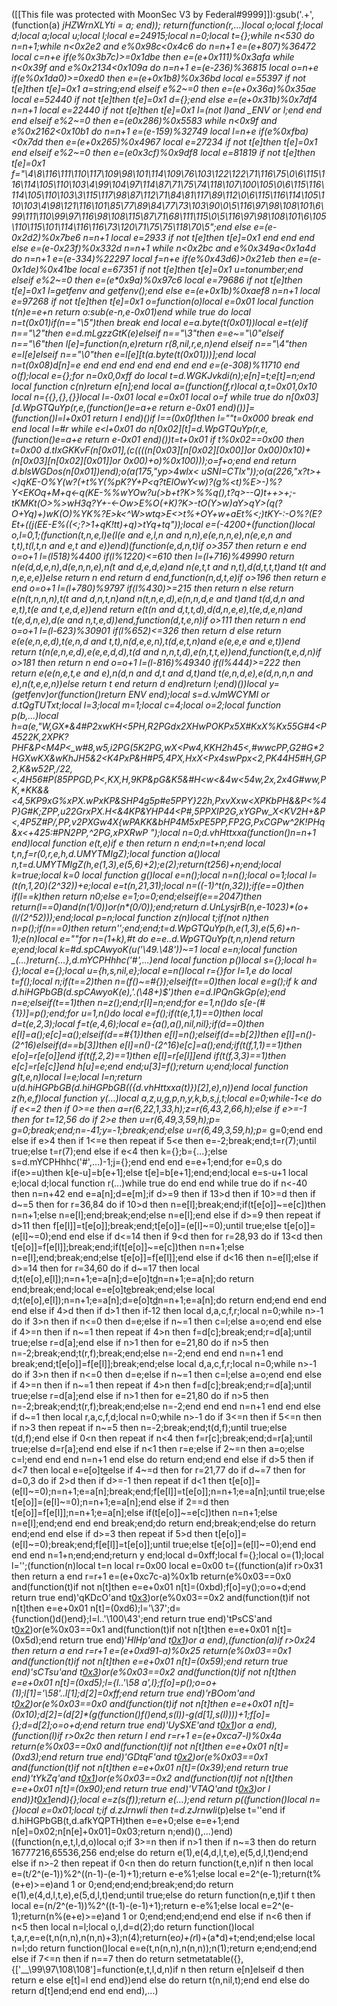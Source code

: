 ([[This file was protected with MoonSec V3 by Federal#9999]]):gsub('.+', (function(a) __jHZWrnXLYti = a; end)); return(function(r,...)local o;local f;local d;local a;local u;local l;local e=24915;local n=0;local t={};while n<530 do n=n+1;while n<0x2e2 and e%0x98c<0x4c6 do n=n+1 e=(e+807)%36472 local c=n+e if(e%0x3b7c)>=0x1dbe then e=(e+0x111)%0x3afa while n<0x39f and e%0x2134<0x109a do n=n+1 e=(e-236)%36815 local o=n+e if(e%0x1da0)>=0xed0 then e=(e+0x1b8)%0x36bd local e=55397 if not t[e]then t[e]=0x1 a=string;end elseif e%2~=0 then e=(e+0x36a)%0x35ae local e=52440 if not t[e]then t[e]=0x1 d={};end else e=(e+0x31b)%0x7df4 n=n+1 local e=22440 if not t[e]then t[e]=0x1 l=(not l)and _ENV or l;end end end elseif e%2~=0 then e=(e*0x286)%0x5583 while n<0x9f and e%0x2162<0x10b1 do n=n+1 e=(e-159)%32749 local l=n+e if(e%0xfba)<0x7dd then e=(e+0x265)%0x4967 local e=27234 if not t[e]then t[e]=0x1 end elseif e%2~=0 then e=(e*0x3cf)%0x9df8 local e=81819 if not t[e]then t[e]=0x1 f="\4\8\116\111\110\117\109\98\101\114\109\76\103\122\122\71\116\75\0\6\115\116\114\105\110\103\4\99\104\97\114\87\71\75\74\118\107\100\105\0\6\115\116\114\105\110\103\3\115\117\98\87\112\71\84\81\117\89\112\0\6\115\116\114\105\110\103\4\98\121\116\101\85\77\89\84\77\73\103\90\0\5\116\97\98\108\101\6\99\111\110\99\97\116\98\108\115\87\71\68\111\115\0\5\116\97\98\108\101\6\105\110\115\101\114\116\116\73\120\71\75\75\118\70\5";end else e=(e-0x2d2)%0x7be6 n=n+1 local e=2933 if not t[e]then t[e]=0x1 end end end else e=(e-0x23f)%0x332d n=n+1 while n<0x2bc and e%0x349a<0x1a4d do n=n+1 e=(e-334)%22297 local f=n+e if(e%0x43d6)>0x21eb then e=(e-0x1de)%0x41be local e=67351 if not t[e]then t[e]=0x1 u=tonumber;end elseif e%2~=0 then e=(e*0x9a)%0x97c6 local e=79686 if not t[e]then t[e]=0x1 l=getfenv and getfenv();end else e=(e+0x1b)%0xaef8 n=n+1 local e=97268 if not t[e]then t[e]=0x1 o=function(o)local e=0x01 local function t(n)e=e+n return o:sub(e-n,e-0x01)end while true do local n=t(0x01)if(n=="\5")then break end local e=a.byte(t(0x01))local e=t(e)if n=="\2"then e=d.mLgzzGtK(e)elseif n=="\3"then e=e~="\0"elseif n=="\6"then l[e]=function(n,e)return r(8,nil,r,e,n)end elseif n=="\4"then e=l[e]elseif n=="\0"then e=l[e][t(a.byte(t(0x01)))];end local n=t(0x08)d[n]=e end end end end end end end e=(e-308)%11710 end o(f);local e={};for n=0x0,0xff do local t=d.WGKJvkdi(n);e[n]=t;e[t]=n;end local function c(n)return e[n];end local a=(function(f,r)local a,t=0x01,0x10 local n={{},{},{}}local l=-0x01 local e=0x01 local o=f while true do n[0x03][d.WpGTQuYp(r,e,(function()e=a+e return e-0x01 end)())]=(function()l=l+0x01 return l end)()if l==(0x0f)then l=""t=0x000 break end end local l=#r while e<l+0x01 do n[0x02][t]=d.WpGTQuYp(r,e,(function()e=a+e return e-0x01 end)())t=t+0x01 if t%0x02==0x00 then t=0x00 d.tIxGKKvF(n[0x01],(c((((n[0x03][n[0x02][0x00]]or 0x00)*0x10)+(n[0x03][n[0x02][0x01]]or 0x00)+o)%0x100)));o=f+o;end end return d.blsWGDos(n[0x01])end);o(a(175,"yp>4wlx< uSNI=CTlx"));o(a(226,"x?t>+<)qKE-O%Y(w?(+t%Y(%pK?Y+P<q?tElOwY<w)?(g%<t)%E>-)%?Y<EKOq+M<?)YE)O+Y%(%(->+<tq+EtEE<qqEuttt>q<-q(KE-%%wYOw?u(>b+t?K>%%q(),t?q>-<?BYE>-<Y)(>Q)t++>+;<YK+O+OqYH-%%(<<)qEK--)<(-ko?w<B)))E-IE%(qww?+>-tKMKt(O>%>wH3q?Y+-<<K)E?O YK(ww%?OtK+<KEO>-Ow>E%O(+K)?K>-tO(Y>w)aY>q<t+><wO>Y>(q(?O+Yq)+)wK(O)%YK%?E>k<^<wqw-<%%%qwOM)t<+tK+E(+%)%wE?/>W>w<wK<-(-y(?(Ew>tq>E<>t%+OY+w+aEt%<;)tKY-:-O%?(E?Et+((j(EE-E%((<;?>1+q<?<EK+E-YKw)=w%-(%q>K<O)%KK>!tt)+q)<K)qO-nOww-w?>>tYq+tq"));local e=(-4200+(function()local o,l=0,1;(function(t,n,e,l)e(l(e and e,l,n and n,n),e(e,n,n,e),n(e,e,n and t,t),t(l,t,n and e,t and e))end)(function(e,d,n,t)if o>357 then return e end o=o+1 l=(l*518)%4400 if(l%1220)<=610 then l=(l+716)%49990 return n(e(d,d,e,n),d(e,n,n,e),n(t and d,e,d,e)and n(e,t,t and n,t),d(d,t,t,t)and t(t and n,e,e,e))else return n end return d end,function(n,d,t,e)if o>196 then return e end o=o+1 l=(l+780)%9797 if(l%430)>=215 then return n else return e(n(t,n,n,n),t(t and d,n,t,n)and n(t,n,e,d),e(n,n,d,e and t)and t(d,d,n and e,t),t(e and t,e,d,e))end return e(t(n and d,t,t,d),d(d,n,e,e),t(e,d,e,n)and t(e,d,n,e),d(e and n,t,e,d))end,function(d,t,e,n)if o>111 then return n end o=o+1 l=(l-623)%30901 if(l%652)<=326 then return d else return e(e(e,n,e,d),t(e,n,d and t,t),n(d,e,e,n),t(d,e,t,n)and e(e,e,e and e,t))end return t(n(e,n,e,d),e(e,e,d,d),t(d and n,n,t,d),e(n,t,t,e))end,function(t,e,d,n)if o>181 then return n end o=o+1 l=(l-816)%49340 if(l%444)>=222 then return e(e(n,e,t,e and e),n(d,n and d,t and d,t)and t(e,n,d,e),e(d,n,n,n and e),n(t,e,e,n))else return t end return d end)return l;end)())local y=(getfenv)or(function()return _ENV end);local s=d.vJmWCYMI or d.tQgTUTxt;local l=3;local m=1;local c=4;local o=2;local function p(b,...)local h=a(e,"W,GX*&4#P2xwKH<5PH,R2PGdx2XHwP*OKPx5X#KxX%Kx*55G#4<P4*522K,2XPK?*PHF&P<M4P<_w#8,w5,i2PG(5K2PG,wX<Pw4*,KK*H2h45<,#wwcPP,G2#G*2HGXwKX&wKhJH5&2<K4PxP&H_#P5,4PX,HxX<Px4swPp*x<2,PK44H5*#H,GP2,K&w52P,/22,<,4H56#P(85PPGD,P<,KX,H,*9KP&pG&K5&#H<*w<&4w<54w,*2x,2x4G#ww,PK,**KK&&<4*,5KP*9xG%xPX.wP*xKP&SHP4g5p#e5PPY}22h,PxvXxw<XPKb*PH&&P<%4P}G#K;ZPP,u22GrxPX.H<&4KP&YHP44<P#,5PPXIP2*G,xYGPw_X<KV*2H+&P<,4P5Z#P/,PP,v2PXGw4X{wP*AKK&bHP4M5xPE5PP,FP2G,PxCGPw^*2K!*PHq&x<+425:#PN2PP,^2PG,xPXRwP* ");local n=0;d.vhHttxxa(function()n=n+1 end)local function e(t,e)if e then return n end;n=t+n;end local t,n,f=r(0,r,e,h,d.UMYTMIgZ);local function a()local n,t=d.UMYTMIgZ(h,e(1,3),e(5,6)+2);e(2);return(t*256)+n;end;local k=true;local k=0 local function g()local e=n();local n=n();local o=1;local l=(t(n,1,20)*(2^32))+e;local e=t(n,21,31);local n=((-1)^t(n,32));if(e==0)then if(l==k)then return n*0;else e=1;o=0;end;elseif(e==2047)then return(l==0)and(n*(1/0))or(n*(0/0));end;return d.UnLysjrB(n,e-1023)*(o+(l/(2^52)));end;local p=n;local function z(n)local t;if(not n)then n=p();if(n==0)then return'';end;end;t=d.WpGTQuYp(h,e(1,3),e(5,6)+n-1);e(n)local e=""for n=(1+k),#t do e=e..d.WpGTQuYp(t,n,n)end return e;end;local k=#d.spCAwyoK(u('\49.\48'))~=1 local e=n;local function _(...)return{...},d.mYCPHhhc('#',...)end local function p()local s={};local h={};local e={};local u={h,s,nil,e};local e=n()local r={}for l=1,e do local t=f();local n;if(t==2)then n=(f()~=#{});elseif(t==0)then local e=g();if k and d.hiHGPbGB(d.spCAwyoK(e),'.(\48+)$')then e=d.IPQnGkGp(e);end n=e;elseif(t==1)then n=z();end;r[l]=n;end;for e=1,n()do s[e-(#{1})]=p();end;for u=1,n()do local e=f();if(t(e,1,1)==0)then local d=t(e,2,3);local f=t(e,4,6);local e={a(),a(),nil,nil};if(d==0)then e[l]=a();e[c]=a();elseif(d==#{1})then e[l]=n();elseif(d==b[2])then e[l]=n()-(2^16)elseif(d==b[3])then e[l]=n()-(2^16)e[c]=a();end;if(t(f,1,1)==1)then e[o]=r[e[o]]end if(t(f,2,2)==1)then e[l]=r[e[l]]end if(t(f,3,3)==1)then e[c]=r[e[c]]end h[u]=e;end end;u[3]=f();return u;end;local function g(t,e,n)local l=e;local l=n;return u(d.hiHGPbGB(d.hiHGPbGB(({d.vhHttxxa(t)})[2],e),n))end local function z(h,e,f)local function y(...)local a,z,u,g,p,n,y,k,b,s,j,t;local e=0;while-1<e do if e<=2 then if 0>=e then a=r(6,22,1,33,h);z=r(6,43,2,66,h);else if e>=-1 then for t=12,56 do if 2>e then u=r(6,49,3,59,h);p=_ g=0;break;end;n=-41;y=-1;break;end;else u=r(6,49,3,59,h);p=_ g=0;end end else if e>4 then if 1<=e then repeat if 5<e then e=-2;break;end;t=r(7);until true;else t=r(7);end else if e<4 then k={};b={...};else s=d.mYCPHhhc('#',...)-1;j={};end end end e=e+1;end;for e=0,s do if(e>=u)then k[e-u]=b[e+1];else t[e]=b[e+1];end;end;local e=s-u+1 local e;local d;local function r(...)while true do end end while true do if n<-40 then n=n+42 end e=a[n];d=e[m];if d>=9 then if 13>d then if 10>=d then if d~=5 then for r=36,84 do if 10>d then n=e[l];break;end;if(t[e[o]]~=e[c])then n=n+1;else n=e[l];end;break;end;else n=e[l];end else if d>=9 then repeat if d>11 then f[e[l]]=t[e[o]];break;end;t[e[o]]=(e[l]~=0);until true;else t[e[o]]=(e[l]~=0);end end else if d<=14 then if 9<d then for r=28,93 do if 13<d then t[e[o]]=f[e[l]];break;end;if(t[e[o]]~=e[c])then n=n+1;else n=e[l];end;break;end;else t[e[o]]=f[e[l]];end else if d<16 then n=e[l];else if d>=14 then for r=34,60 do if d~=17 then local d;t(e[o],e[l]);n=n+1;e=a[n];d=e[o]t[d](t[d+1])n=n+1;e=a[n];do return end;break;end;local e=e[o]t[e](t[e+1])break;end;else local d;t(e[o],e[l]);n=n+1;e=a[n];d=e[o]t[d](t[d+1])n=n+1;e=a[n];do return end;end end end end else if 4>d then if d>1 then if-1<d then for n=49,78 do if d>2 then local d,a,c,f,r;local n=0;while n>-1 do if 3>n then if n<=0 then d=e;else if n~=1 then c=l;else a=o;end end else if 4>=n then if n~=1 then repeat if 4>n then f=d[c];break;end;r=d[a];until true;else r=d[a];end else if n>1 then for e=21,80 do if n>5 then n=-2;break;end;t(r,f);break;end;else n=-2;end end end n=n+1 end break;end;t[e[o]]=f[e[l]];break;end;else local d,a,c,f,r;local n=0;while n>-1 do if 3>n then if n<=0 then d=e;else if n~=1 then c=l;else a=o;end end else if 4>=n then if n~=1 then repeat if 4>n then f=d[c];break;end;r=d[a];until true;else r=d[a];end else if n>1 then for e=21,80 do if n>5 then n=-2;break;end;t(r,f);break;end;else n=-2;end end end n=n+1 end end else if d~=1 then local r,a,c,f,d;local n=0;while n>-1 do if 3<=n then if 5<=n then if n>3 then repeat if n~=5 then n=-2;break;end;t(d,f);until true;else t(d,f);end else if 0<n then repeat if n<4 then f=r[c];break;end;d=r[a];until true;else d=r[a];end end else if n<1 then r=e;else if 2~=n then a=o;else c=l;end end end n=n+1 end else do return end;end end else if d>5 then if d<7 then local e=e[o]t[e](t[e+1])else if 4~=d then for r=21,77 do if d~=7 then for d=0,3 do if 2>d then if d>=-1 then repeat if d<1 then t[e[o]]=(e[l]~=0);n=n+1;e=a[n];break;end;f[e[l]]=t[e[o]];n=n+1;e=a[n];until true;else t[e[o]]=(e[l]~=0);n=n+1;e=a[n];end else if 2==d then t[e[o]]=f[e[l]];n=n+1;e=a[n];else if(t[e[o]]~=e[c])then n=n+1;else n=e[l];end;end end end break;end;do return end;break;end;else do return end;end end else if d>=3 then repeat if 5>d then t[e[o]]=(e[l]~=0);break;end;f[e[l]]=t[e[o]];until true;else t[e[o]]=(e[l]~=0);end end end end n=1+n;end;end;return y end;local d=0xff;local f={};local o=(1);local l='';(function(n)local t=n local r=0x00 local e=0x00 t={(function(a)if r>0x31 then return a end r=r+1 e=(e+0xc7c-a)%0x1b return(e%0x03==0x0 and(function(t)if not n[t]then e=e+0x01 n[t]=(0xbd);f[o]=y();o=o+d;end return true end)'qKDcO'and t[0x3](0x353+a))or(e%0x03==0x2 and(function(t)if not n[t]then e=e+0x01 n[t]=(0xd6);l='\37';d={function()d()end};l=l..'\100\43';end return true end)'tPsCS'and t[0x2](a+0xd6))or(e%0x03==0x1 and(function(t)if not n[t]then e=e+0x01 n[t]=(0x5d);end return true end)'_HlHp'and t[0x1](a+0x2eb))or a end),(function(a)if r>0x24 then return a end r=r+1 e=(e+0xd91-a)%0x25 return(e%0x03==0x1 and(function(t)if not n[t]then e=e+0x01 n[t]=(0x59);end return true end)'sCTsu'and t[0x3](0x272+a))or(e%0x03==0x2 and(function(t)if not n[t]then e=e+0x01 n[t]=(0xd5);l={l..'\58 a',l};f[o]=p();o=o+(1);l[1]='\58'..l[1];d[2]=0xff;end return true end)'rBOom'and t[0x2](a+0x87))or(e%0x03==0x0 and(function(t)if not n[t]then e=e+0x01 n[t]=(0x10);d[2]=(d[2]*(g(function()f()end,s(l))-g(d[1],s(l))))+1;f[o]={};d=d[2];o=o+d;end return true end)'UySXE'and t[0x1](a+0x32c))or a end),(function(l)if r>0x2c then return l end r=r+1 e=(e+0xca7-l)%0x4a return(e%0x03==0x0 and(function(t)if not n[t]then e=e+0x01 n[t]=(0xd3);end return true end)'GDtqF'and t[0x2](0x2ae+l))or(e%0x03==0x1 and(function(t)if not n[t]then e=e+0x01 n[t]=(0x39);end return true end)'tYkZq'and t[0x1](l+0x29c))or(e%0x03==0x2 and(function(t)if not n[t]then e=e+0x01 n[t]=(0x90);end return true end)'_VTAQ'and t[0x3](l+0xfe))or l end)}t[0x1](0xd19)end){};local e=z(s(f));return e(...);end return p((function()local n={}local e=0x01;local t;if d.zJrnwli_ then t=d.zJrnwli_(p)else t=''end if d.hiHGPbGB(t,d.afkYQPTH)then e=e+0;else e=e+1;end n[e]=0x02;n[n[e]+0x01]=0x03;return n;end)(),...)end)((function(n,e,t,l,d,o)local o;if 3>=n then if n>1 then if n~=3 then do return 16777216,65536,256 end;else do return e(1),e(4,d,l,t,e),e(5,d,l,t)end;end else if n>-2 then repeat if 0<n then do return function(t,e,n)if n then local e=(t/2^(e-1))%2^((n-1)-(e-1)+1);return e-e%1;else local e=2^(e-1);return(t%(e+e)>=e)and 1 or 0;end;end;end;break;end;do return e(1),e(4,d,l,t,e),e(5,d,l,t)end;until true;else do return function(n,e,t)if t then local e=(n/2^(e-1))%2^((t-1)-(e-1)+1);return e-e%1;else local e=2^(e-1);return(n%(e+e)>=e)and 1 or 0;end;end;end;end end else if n<6 then if n<5 then local n=l;local o,l,d=d(2);do return function()local t,a,r,e=e(t,n(n,n),n(n,n)+3);n(4);return(e*o)+(r*l)+(a*d)+t;end;end;else local n=l;do return function()local e=e(t,n(n,n),n(n,n));n(1);return e;end;end;end else if 7<=n then if n==7 then do return setmetatable({},{['__\99\97\108\108']=function(e,t,l,d,n)if n then return e[n]elseif d then return e else e[t]=l end end})end else do return t(n,nil,t);end end else do return d[t]end;end end end end),...)
